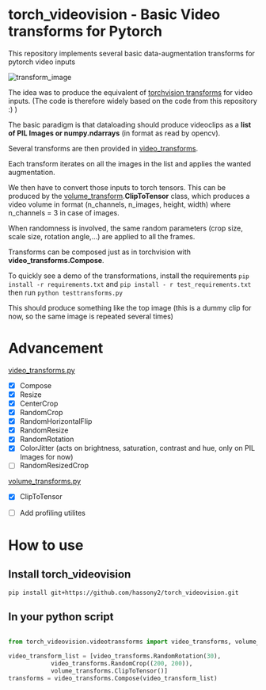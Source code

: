torch_videovision - Basic Video transforms for Pytorch
======================================================


This repository implements several basic data-augmentation transforms for pytorch video inputs 

![transform_image](data/transform_cat.png)

The idea was to produce the equivalent of [torchvision transforms](https://github.com/pytorch/vision/tree/master/torchvision/transforms) for video inputs. (The code is therefore widely based on the code from this repository :) ) 

The basic paradigm is that dataloading should produce videoclips as a **list of PIL Images or numpy.ndarrays** (in format as read by opencv).

Several transforms are then provided in [video_transforms](torch_videovision/videotransforms/video_transforms.py).

Each transform iterates on all the images in the list and applies the wanted augmentation.


We then have to convert those inputs to torch tensors.
This can be produced by the [volume_transform](torch_videovision/videotransforms/volume_transforms.py).**ClipToTensor** class, which produces a video volume in format (n_channels, n_images, height, width) where n_channels = 3 in case of images.

When randomness is involved, the same random parameters (crop size, scale size, rotation angle,...) are applied to all the frames.

Transforms can be composed just as in torchvision with **video_transforms.Compose**.

To quickly see a demo of the transformations, install the requirements `pip install -r requirements.txt` and `pip install - r test_requirements.txt` then run `python testtransforms.py` 

This should produce something like the top image (this is a dummy clip for now, so the same image is repeated several times)

# Advancement

[video_transforms.py](torch_videovision/videotransforms/video_transforms.py)
- [x] Compose
- [x] Resize
- [x] CenterCrop
- [x] RandomCrop
- [x] RandomHorizontalFlip
- [x] RandomResize
- [x] RandomRotation
- [x] ColorJitter (acts on brightness, saturation, contrast and hue, only on PIL Images for now)
- [ ] RandomResizedCrop

[volume_transforms.py](torch_videovision/videotransforms/volume_transforms.py)
- [x] ClipToTensor


- [ ] Add profiling utilites

# How to use

## Install torch_videovision
```shell
pip install git+https://github.com/hassony2/torch_videovision.git
```


## In your python script
```python

from torch_videovision.videotransforms import video_transforms, volume_transforms

video_transform_list = [video_transforms.RandomRotation(30),
			video_transforms.RandomCrop((200, 200)),
			volume_transforms.ClipToTensor()]
transforms = video_transforms.Compose(video_transform_list)
```

